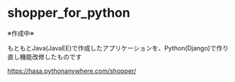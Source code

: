 # shopper_for_python

※作成中※

もともとJava(JavaEE)で作成したアプリケーションを、Python(Django)で作り直し機能改修したものです

https://hasa.pythonanywhere.com/shopper/
